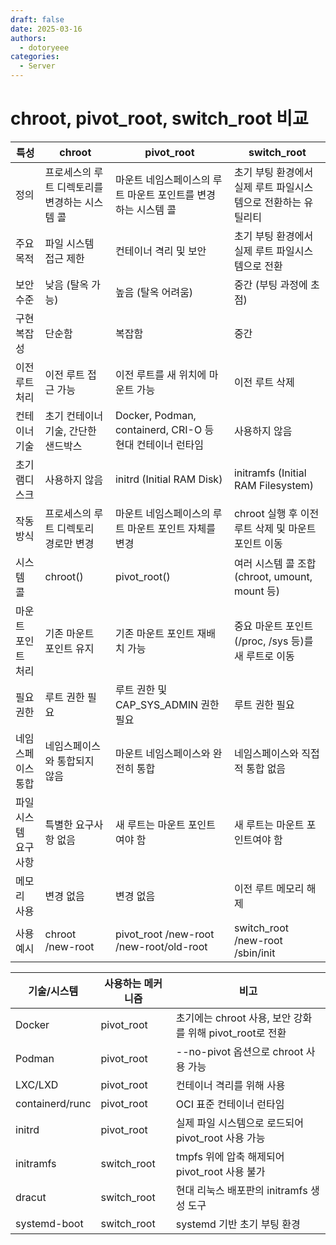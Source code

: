 ```yaml
---
draft: false
date: 2025-03-16
authors:
  - dotoryeee
categories:
  - Server
---
```

# chroot, pivot_root, switch_root 비교

<!-- more -->

|특성|chroot|pivot_root|switch_root|
|----|-----|----------|------------|
|정의|프로세스의 루트 디렉토리를 변경하는 시스템 콜|마운트 네임스페이스의 루트 마운트 포인트를 변경하는 시스템 콜|초기 부팅 환경에서 실제 루트 파일시스템으로 전환하는 유틸리티|
|주요 목적|파일 시스템 접근 제한|컨테이너 격리 및 보안|초기 부팅 환경에서 실제 루트 파일시스템으로 전환|
|보안 수준|낮음 (탈옥 가능)|높음 (탈옥 어려움)|중간 (부팅 과정에 초점)|
|구현 복잡성|단순함|복잡함|중간|
|이전 루트 처리|이전 루트 접근 가능|이전 루트를 새 위치에 마운트 가능|이전 루트 삭제|
|컨테이너 기술|초기 컨테이너 기술, 간단한 샌드박스|Docker, Podman, containerd, CRI-O 등 현대 컨테이너 런타임|사용하지 않음|
|초기 램디스크|사용하지 않음|initrd (Initial RAM Disk)|initramfs (Initial RAM Filesystem)|
|작동 방식|프로세스의 루트 디렉토리 경로만 변경|마운트 네임스페이스의 루트 마운트 포인트 자체를 변경|chroot 실행 후 이전 루트 삭제 및 마운트 포인트 이동|
|시스템 콜|chroot()|pivot_root()|여러 시스템 콜 조합 (chroot, umount, mount 등)|
|마운트 포인트 처리|기존 마운트 포인트 유지|기존 마운트 포인트 재배치 가능|중요 마운트 포인트(/proc, /sys 등)를 새 루트로 이동|
|필요 권한|루트 권한 필요|루트 권한 및 CAP_SYS_ADMIN 권한 필요|루트 권한 필요|
|네임스페이스 통합|네임스페이스와 통합되지 않음|마운트 네임스페이스와 완전히 통합|네임스페이스와 직접적 통합 없음|
|파일시스템 요구사항|특별한 요구사항 없음|새 루트는 마운트 포인트여야 함|새 루트는 마운트 포인트여야 함|
|메모리 사용|변경 없음|변경 없음|이전 루트 메모리 해제|
|사용 예시|chroot /new-root|pivot_root /new-root /new-root/old-root|switch_root /new-root /sbin/init|


|기술/시스템|사용하는 메커니즘|비고|
|--------|-------------|---|
|Docker|pivot_root|초기에는 chroot 사용, 보안 강화를 위해 pivot_root로 전환|
|Podman|pivot_root|--no-pivot 옵션으로 chroot 사용 가능|
|LXC/LXD|pivot_root|컨테이너 격리를 위해 사용|
|containerd/runc|pivot_root|OCI 표준 컨테이너 런타임|
|initrd|pivot_root|실제 파일 시스템으로 로드되어 pivot_root 사용 가능|
|initramfs|switch_root|tmpfs 위에 압축 해제되어 pivot_root 사용 불가|
|dracut|switch_root|현대 리눅스 배포판의 initramfs 생성 도구|
|systemd-boot|switch_root|systemd 기반 초기 부팅 환경|